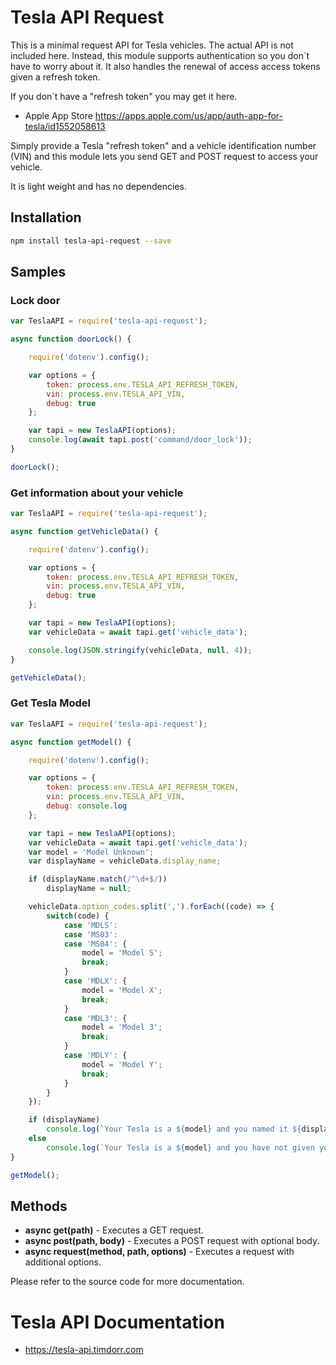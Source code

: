 # Tesla API Request

This is a minimal request API for Tesla vehicles. The actual API is not included here. 
Instead, this module supports authentication so you don´t have to
worry about it. It also handles the renewal of access access tokens given a refresh token.

If you don´t have a "refresh token" you may get it here.

- Apple App Store https://apps.apple.com/us/app/auth-app-for-tesla/id1552058613

Simply provide a Tesla "refresh token" and 
a vehicle identification number (VIN) and this
module lets you send GET and POST request to access your vehicle.

It is light weight and has no dependencies.

## Installation

````bash
npm install tesla-api-request --save
````


## Samples

### Lock door

````javascript
var TeslaAPI = require('tesla-api-request');

async function doorLock() {	

	require('dotenv').config();

	var options = {
		token: process.env.TESLA_API_REFRESH_TOKEN,
		vin: process.env.TESLA_API_VIN,
		debug: true
	};

	var tapi = new TeslaAPI(options);
	console.log(await tapi.post('command/door_lock'));
}

doorLock();
````

### Get information about your vehicle

````javascript
var TeslaAPI = require('tesla-api-request');

async function getVehicleData() {	

	require('dotenv').config();

	var options = {
		token: process.env.TESLA_API_REFRESH_TOKEN,
		vin: process.env.TESLA_API_VIN,
		debug: true
	};

	var tapi = new TeslaAPI(options);
	var vehicleData = await tapi.get('vehicle_data');

	console.log(JSON.stringify(vehicleData, null, 4));
}

getVehicleData();
````

### Get Tesla Model

````javascript
var TeslaAPI = require('tesla-api-request');

async function getModel() {	

	require('dotenv').config();

	var options = {
		token: process.env.TESLA_API_REFRESH_TOKEN,
		vin: process.env.TESLA_API_VIN,
		debug: console.log
	};

	var tapi = new TeslaAPI(options);
	var vehicleData = await tapi.get('vehicle_data');
	var model = 'Model Unknown';
	var displayName = vehicleData.display_name;

	if (displayName.match(/^\d+$/))
		displayName = null;

	vehicleData.option_codes.split(',').forEach((code) => {
		switch(code) {
			case 'MDLS':
			case 'MS03':
			case 'MS04': {
				model = 'Model S';
				break;
			}
			case 'MDLX': {
				model = 'Model X';
				break;
			}
			case 'MDL3': {
				model = 'Model 3';
				break;
			}
			case 'MDLY': {
				model = 'Model Y';
				break;
			}
		}            
	});

	if (displayName)
		console.log(`Your Tesla is a ${model} and you named it ${displayName}.`);
	else
		console.log(`Your Tesla is a ${model} and you have not given your car a real name yet.`);
}

getModel();
````


## Methods
- **async get(path)** - Executes a GET request.
- **async post(path, body)** - Executes a POST request with optional body.
- **async request(method, path, options)** - Executes a request with additional options.

Please refer to the source code for more documentation.

# Tesla API Documentation
- https://tesla-api.timdorr.com